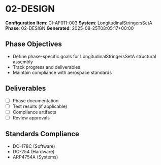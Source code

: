 # 02-DESIGN

**Configuration Item**: CI-AF011-003
**System**: LongitudinalStringersSetA
**Phase**: 02-DESIGN
**Generated**: 2025-08-25T08:05:17+00:00

## Phase Objectives
- Define phase-specific goals for LongitudinalStringersSetA structural assembly
- Track progress and deliverables
- Maintain compliance with aerospace standards

## Deliverables
- [ ] Phase documentation
- [ ] Test results (if applicable)
- [ ] Compliance artifacts
- [ ] Review approvals

## Standards Compliance
- DO-178C (Software)
- DO-254 (Hardware)
- ARP4754A (Systems)

